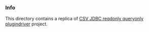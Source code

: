 ### Info

This directory contains a replica of [CSV JDBC reqdonly queryonly plugindriver](https://github.com/jprante/jdbc-driver-csv) project.

